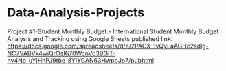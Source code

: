 # Data-Analysis-Projects
Project #1-Student Monthly Budget:- International Student Monthly Budget Analysis and Tracking using Google Sheets
published link: https://docs.google.com/spreadsheets/d/e/2PACX-1vQyLaAGHc2sdlg-NC7VABVk4wiQrOsKj70WcnVo3BGiT-hv4No_uYjHhPJ9tbe_8YlYGAN63HwpbJo7/pubhtml
